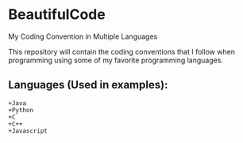 # BeautifulCode
My Coding Convention in Multiple Languages

This repository will contain the coding conventions that I follow when programming using some of my favorite programming  languages.

Languages (Used in examples):
------------------------------
    +Java
    +Python
    +C
    +C++
    +Javascript





